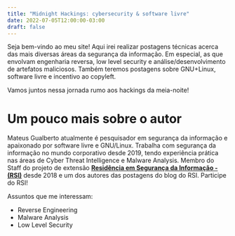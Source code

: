 ```yaml
---
title: "Midnight Hackings: cybersecurity & software livre"
date: 2022-07-05T12:00:00-03:00
draft: false
---
```


Seja bem-vindo ao meu site! Aqui irei realizar postagens técnicas acerca das mais diversas áreas da segurança da informação. Em especial, as que envolvam engenharia reversa, low level security e análise/desenvolvimento de artefatos maliciosos. Também teremos postagens sobre GNU+Linux, software livre e incentivo ao copyleft.

Vamos juntos nessa jornada rumo aos hackings da meia-noite!

# Um pouco mais sobre o autor

Mateus Gualberto atualmente é pesquisador em segurança da informação e apaixonado por software livre e GNU/Linux. Trabalha com segurança da informação no mundo corporativo desde 2019, tendo experiência prática nas áreas de Cyber Threat Intelligence e Malware Analysis.
Membro do Staff do projeto de extensão [**Residência em Segurança da Informação - (RSI)**](https://www.rsiproject.org/) desde 2018 e um dos autores das postagens do blog do RSI. Participe do RSI!

Assuntos que me interessam:

- Reverse Engineering
- Malware Analysis
- Low Level Security
